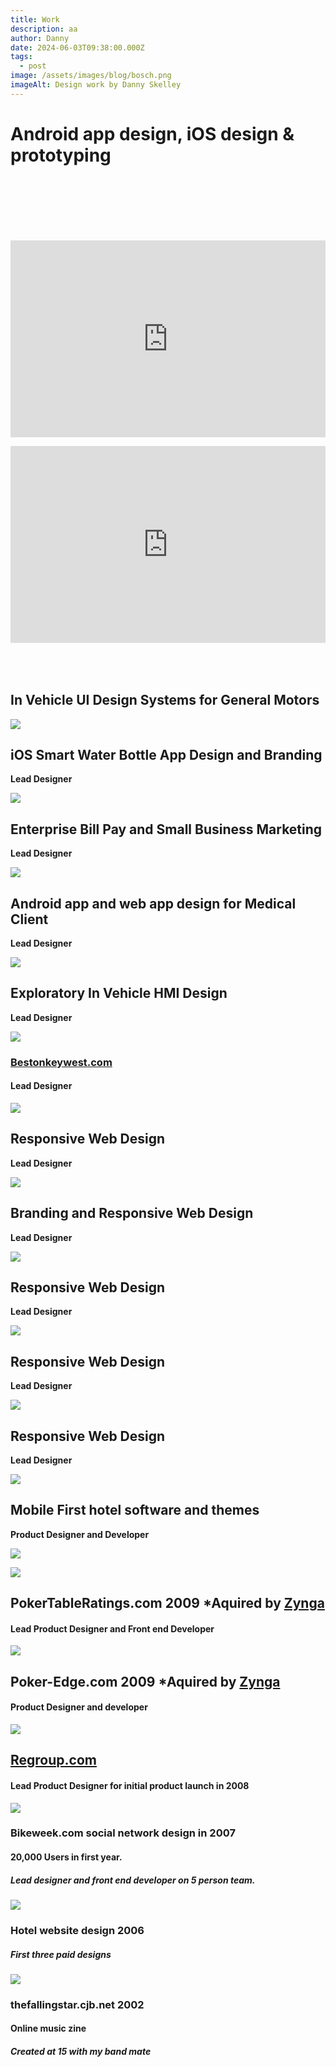 ```yaml
---
title: Work
description: aa
author: Danny
date: 2024-06-03T09:38:00.000Z
tags:
  - post
image: /assets/images/blog/bosch.png
imageAlt: Design work by Danny Skelley
---
```

# Android app design, iOS design & prototyping

**<iframe style="margin-top:100px;" width="100%" height="315" src="https://www.youtube.com/embed/4aEywv6uB40?si=TiImt7J43T5p0aKe" title="YouTube video player" frameborder="0" allow="accelerometer; autoplay; clipboard-write; encrypted-media; gyroscope; picture-in-picture; web-share" referrerpolicy="strict-origin-when-cross-origin" allowfullscreen></iframe>**

<iframe style="margin-bottom:50px;" width="100%" height="315" src="https://www.youtube.com/embed/QXJmoHPj_zo?si=IqZo_HlrgG7143Ta" title="YouTube video player" frameborder="0" allow="accelerometer; autoplay; clipboard-write; encrypted-media; gyroscope; picture-in-picture; web-share" referrerpolicy="strict-origin-when-cross-origin" allowfullscreen></iframe>

## **In Vehicle UI Design Systems for General Motors**

![](/assets/images/blog/contigo.png)

## **iOS Smart Water Bottle App Design and Branding**

**Lead Designer**

![](/assets/images/blog/constellation.png)

## **Enterprise Bill Pay and Small Business Marketing**

**Lead Designer**

![](/assets/images/blog/physiq.png)

## **Android app and web app design for Medical Client**

**Lead Designer**

![](/assets/images/blog/exploratory.jpg)

## **Exploratory In Vehicle HMI Design**

**Lead Designer**

![](/assets/images/blog/beston.jpg)

### [Bestonkeywest.com](https://www.bestonkeywest.com/)

#### Lead Designer[](https://www.bestonkeywest.com/)

![](/assets/images/blog/oceanvue.jpg)

## **Responsive Web Design**

**Lead Designer**

![](/assets/images/blog/1.jpg)

## **Branding and Responsive Web Design**

**Lead Designer**

![](/assets/images/blog/2.jpg)

## **Responsive Web Design**

**Lead Designer**

![](/assets/images/blog/3.jpg)

## **Responsive Web Design**

**Lead Designer**

![](/assets/images/blog/estuary.png)

## **Responsive Web Design**

**Lead Designer**

![](/assets/images/blog/themes.jpeg)

## **Mobile First hotel software and themes**

**Product Designer and Developer**

![](/assets/images/blog/ptr.png)

![](/assets/images/blog/premo_tab.gif)

## PokerTableRatings.com 2009 *Aquired by **[Zynga](https://www.zynga.com/)**

#### Lead Product Designer and Front end Developer

![](/assets/images/blog/launcher.png)

## Poker-Edge.com 2009 *Aquired by **[Zynga](https://www.zynga.com/)**

#### Product Designer and developer

![](/assets/images/blog/regroup.jpg)

## **[Regroup.com](https://www.regroup.com/)**

#### Lead Product Designer for initial product launch in 2008

![](/assets/images/blog/bikeweek.jpg)

### Bikeweek.com social network design in 2007

#### 20,000 Users in first year.

##### Lead designer and front end developer on 5 person team.

![](/assets/images/blog/hotels)

### Hotel website design 2006

##### First three paid designs

![](/assets/images/blog/falling.png)

### thefallingstar.cjb.net 2002

#### Online music zine

##### Created at 15 with my band mate
